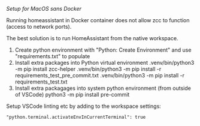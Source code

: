 _Setup for MacOS sans Docker_

Running homeassistant in Docker container does not allow zcc to function (access to network ports).

The best solution is to run HomeAssistant from the native workspace.

1. Create python environment with "Python: Create Environment" and use "requirements.txt" to populate
2. Install extra packages into Python virtual environment
    .venv/bin/python3 -m pip install zcc-helper 
    .venv/bin/python3 -m pip install -r requirements_test_pre_commit.txt
    .venv/bin/python3 -m pip install -r requirements_test.txt
3. Install extra packagages into system python environment (from outside of VSCode)
    python3 -m pip install pre-commit

Setup VSCode linting etc by adding to the workspace settings:

    "python.terminal.activateEnvInCurrentTerminal": true

